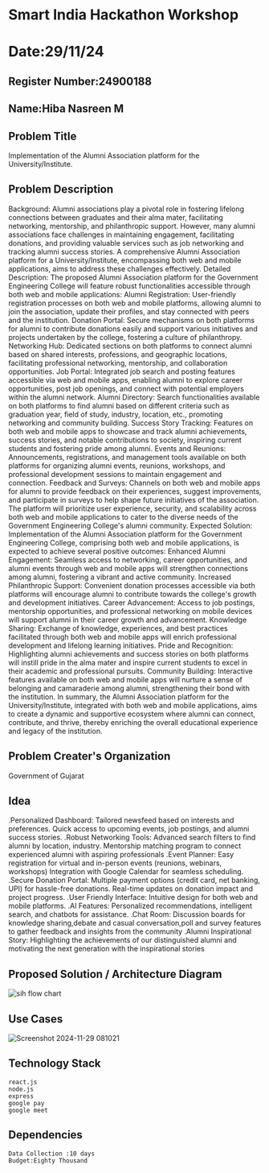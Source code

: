 # Smart India Hackathon Workshop
# Date:29/11/24
## Register Number:24900188
## Name:Hiba Nasreen M
## Problem Title
Implementation of the Alumni Association platform for the University/Institute.
## Problem Description
Background: Alumni associations play a pivotal role in fostering lifelong connections between graduates and their alma mater, facilitating networking, mentorship, and philanthropic support. However, many alumni associations face challenges in maintaining engagement, facilitating donations, and providing valuable services such as job networking and tracking alumni success stories. A comprehensive Alumni Association platform for a University/Institute, encompassing both web and mobile applications, aims to address these challenges effectively. Detailed Description: The proposed Alumni Association platform for the Government Engineering College will feature robust functionalities accessible through both web and mobile applications: Alumni Registration: User-friendly registration processes on both web and mobile platforms, allowing alumni to join the association, update their profiles, and stay connected with peers and the institution. Donation Portal: Secure mechanisms on both platforms for alumni to contribute donations easily and support various initiatives and projects undertaken by the college, fostering a culture of philanthropy. Networking Hub: Dedicated sections on both platforms to connect alumni based on shared interests, professions, and geographic locations, facilitating professional networking, mentorship, and collaboration opportunities. Job Portal: Integrated job search and posting features accessible via web and mobile apps, enabling alumni to explore career opportunities, post job openings, and connect with potential employers within the alumni network. Alumni Directory: Search functionalities available on both platforms to find alumni based on different criteria such as graduation year, field of study, industry, location, etc., promoting networking and community building. Success Story Tracking: Features on both web and mobile apps to showcase and track alumni achievements, success stories, and notable contributions to society, inspiring current students and fostering pride among alumni. Events and Reunions: Announcements, registrations, and management tools available on both platforms for organizing alumni events, reunions, workshops, and professional development sessions to maintain engagement and connection. Feedback and Surveys: Channels on both web and mobile apps for alumni to provide feedback on their experiences, suggest improvements, and participate in surveys to help shape future initiatives of the association. The platform will prioritize user experience, security, and scalability across both web and mobile applications to cater to the diverse needs of the Government Engineering College's alumni community. Expected Solution: Implementation of the Alumni Association platform for the Government Engineering College, comprising both web and mobile applications, is expected to achieve several positive outcomes: Enhanced Alumni Engagement: Seamless access to networking, career opportunities, and alumni events through web and mobile apps will strengthen connections among alumni, fostering a vibrant and active community. Increased Philanthropic Support: Convenient donation processes accessible via both platforms will encourage alumni to contribute towards the college's growth and development initiatives. Career Advancement: Access to job postings, mentorship opportunities, and professional networking on mobile devices will support alumni in their career growth and advancement. Knowledge Sharing: Exchange of knowledge, experiences, and best practices facilitated through both web and mobile apps will enrich professional development and lifelong learning initiatives. Pride and Recognition: Highlighting alumni achievements and success stories on both platforms will instill pride in the alma mater and inspire current students to excel in their academic and professional pursuits. Community Building: Interactive features available on both web and mobile apps will nurture a sense of belonging and camaraderie among alumni, strengthening their bond with the institution. In summary, the Alumni Association platform for the University/Institute, integrated with both web and mobile applications, aims to create a dynamic and supportive ecosystem where alumni can connect, contribute, and thrive, thereby enriching the overall educational experience and legacy of the institution.
## Problem Creater's Organization
Government of Gujarat

## Idea
.Personalized Dashboard:
    Tailored newsfeed based on interests and preferences.
    Quick access to upcoming events, job postings, and alumni success stories.
.Robust Networking Tools:
   Advanced search filters to find alumni by location, industry.
Mentorship matching program to connect experienced alumni with aspiring professionals
.Event Planner:
    Easy registration for virtual and in-person events (reunions, webinars, workshops)
Integration with Google Calendar for seamless scheduling.
.Secure Donation Portal:
    Multiple payment options (credit card, net banking, UPI) for hassle-free donations.
Real-time updates on donation impact and project progress.
.User Friendly Interface:
Intuitive design for both web and mobile platforms.
.AI Features:
Personalized recommendations, intelligent search, and chatbots for assistance.
.Chat Room:
Discussion boards for knowledge sharing,debate and casual conversation,poll and survey features to gather feedback and insights from the community
.Alumni Inspirational Story:
Highlighting the achievements of our distinguished alumni and motivating the next generation with the inspirational stories

## Proposed Solution / Architecture Diagram
![sih flow chart](https://github.com/user-attachments/assets/d14d9844-7612-4169-ac85-e656b6458d6b)


## Use Cases
![Screenshot 2024-11-29 081021](https://github.com/user-attachments/assets/539fe3c1-d8fd-4072-9c07-d45ea2983d6e)


## Technology Stack
```
react.js
node.js
express
google pay
google meet
```
## Dependencies
```
Data Collection :10 days
Budget:Eighty Thousand
```
